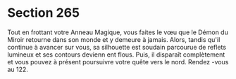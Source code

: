 # Section 265

Tout en frottant votre Anneau Magique, vous faites le vœu que le Démon du Miroir
retourne dans son monde et y demeure à jamais. Alors, tandis qu'il continue à avancer sur
vous, sa silhouette est soudain parcourue de reflets lumineux et ses contours devienn ent
flous. Puis, il disparaît complètement et vous pouvez à présent poursuivre votre quête
vers le nord. Rendez -vous au 122.